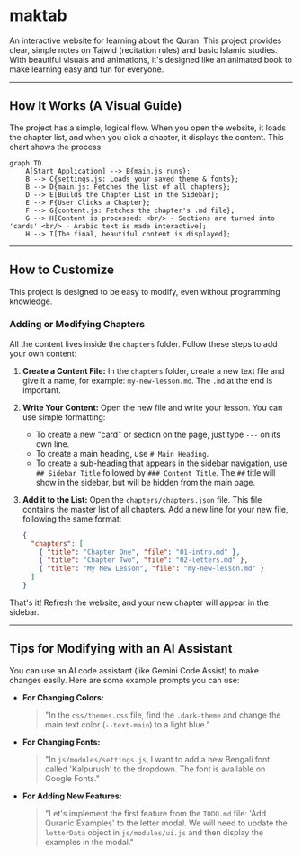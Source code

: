 # maktab

An interactive website for learning about the Quran. This project provides clear, simple notes on Tajwid (recitation rules) and basic Islamic studies. With beautiful visuals and animations, it's designed like an animated book to make learning easy and fun for everyone.

---

## How It Works (A Visual Guide)

The project has a simple, logical flow. When you open the website, it loads the chapter list, and when you click a chapter, it displays the content. This chart shows the process:

```mermaid
graph TD
    A[Start Application] --> B{main.js runs};
    B --> C{settings.js: Loads your saved theme & fonts};
    B --> D{main.js: Fetches the list of all chapters};
    D --> E[Builds the Chapter List in the Sidebar];
    E --> F{User Clicks a Chapter};
    F --> G{content.js: Fetches the chapter's .md file};
    G --> H[Content is processed: <br/> - Sections are turned into 'cards' <br/> - Arabic text is made interactive];
    H --> I[The final, beautiful content is displayed];
```

---

## How to Customize

This project is designed to be easy to modify, even without programming knowledge.

### Adding or Modifying Chapters

All the content lives inside the `chapters` folder. Follow these steps to add your own content:

1.  **Create a Content File:** In the `chapters` folder, create a new text file and give it a name, for example: `my-new-lesson.md`. The `.md` at the end is important.

2.  **Write Your Content:** Open the new file and write your lesson. You can use simple formatting:
    *   To create a new "card" or section on the page, just type `---` on its own line.
    *   To create a main heading, use `# Main Heading`.
    *   To create a sub-heading that appears in the sidebar navigation, use `## Sidebar Title` followed by `### Content Title`. The `##` title will show in the sidebar, but will be hidden from the main page.

3.  **Add it to the List:** Open the `chapters/chapters.json` file. This file contains the master list of all chapters. Add a new line for your new file, following the same format:

    ```json
    {
      "chapters": [
        { "title": "Chapter One", "file": "01-intro.md" },
        { "title": "Chapter Two", "file": "02-letters.md" },
        { "title": "My New Lesson", "file": "my-new-lesson.md" }
      ]
    }
    ```

That's it! Refresh the website, and your new chapter will appear in the sidebar.

---

## Tips for Modifying with an AI Assistant

You can use an AI code assistant (like Gemini Code Assist) to make changes easily. Here are some example prompts you can use:

*   **For Changing Colors:**
    > "In the `css/themes.css` file, find the `.dark-theme` and change the main text color (`--text-main`) to a light blue."

*   **For Changing Fonts:**
    > "In `js/modules/settings.js`, I want to add a new Bengali font called 'Kalpurush' to the dropdown. The font is available on Google Fonts."

*   **For Adding New Features:**
    > "Let's implement the first feature from the `TODO.md` file: 'Add Quranic Examples' to the letter modal. We will need to update the `letterData` object in `js/modules/ui.js` and then display the examples in the modal."
